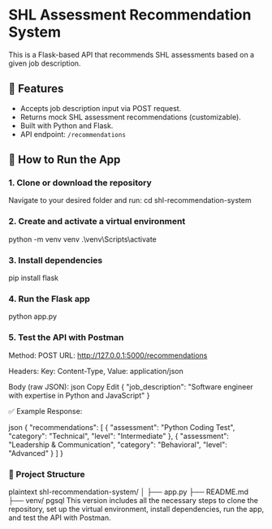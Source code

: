 # SHL Assessment Recommendation System

This is a Flask-based API that recommends SHL assessments based on a given job description.

## 📌 Features

- Accepts job description input via POST request.
- Returns mock SHL assessment recommendations (customizable).
- Built with Python and Flask.
- API endpoint: `/recommendations`

## 🚀 How to Run the App

### 1. Clone or download the repository

Navigate to your desired folder and run:
cd shl-recommendation-system

### 2. Create and activate a virtual environment
python -m venv venv
.\venv\Scripts\activate

### 3. Install dependencies
pip install flask

### 4. Run the Flask app
python app.py

### 5. Test the API with Postman
Method: POST
URL: http://127.0.0.1:5000/recommendations

Headers:
Key: Content-Type, Value: application/json

Body (raw JSON):
json
Copy
Edit
{
  "job_description": "Software engineer with expertise in Python and JavaScript"
}

✅ Example Response:

json
{
  "recommendations": [
    {
      "assessment": "Python Coding Test",
      "category": "Technical",
      "level": "Intermediate"
    },
    {
      "assessment": "Leadership & Communication",
      "category": "Behavioral",
      "level": "Advanced"
    }
  ]
}

### 📁 Project Structure
plaintext
shl-recommendation-system/
│
├── app.py
├── README.md
├── venv/
pgsql
This version includes all the necessary steps to clone the repository, set up the virtual environment, install dependencies, run the app, and test the API with Postman.







